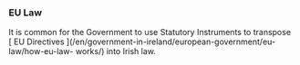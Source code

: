 ###  EU Law

It is common for the Government to use Statutory Instruments to transpose [ EU
Directives ](/en/government-in-ireland/european-government/eu-law/how-eu-law-
works/) into Irish law.
